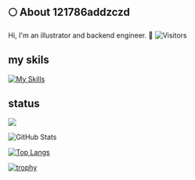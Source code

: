 ## 🌕 About 121786addzczd
Hi, I'm an illustrator and backend engineer. 🤝
![Visitors](https://visitor-badge.glitch.me/badge?page_id=121786addzczd&left_color=gray&right_color=blue)
 
## my skils
[![My Skills](https://skillicons.dev/icons?i=html,css,sass,bootstrap,tailwind,jquery,js,nodejs,ts,jest,cypress,selenium,express,react,nextjs,vite,php,laravel,ruby,rails,py,django,fastapi,dotnet,aws,dynamodb,linux,ubuntu,git,gitlab,github,jenkins,docker,terraform,vim,neovim,npm,postman,figma,notion,md,postgres,mysql)](https://skillicons.dev)

## status
![](https://github-profile-summary-cards.vercel.app/api/cards/profile-details?username=121786addzczd&theme=vue)
 
![GitHub Stats](https://github-readme-stats.vercel.app/api?username=121786addzczd&show_icons=true)
 
[![Top Langs](https://github-readme-stats.vercel.app/api/top-langs/?username=121786addzczd&layout=compact&langs_count=6)](https://github.com/anuraghazra/github-readme-stats)

[![trophy](https://github-profile-trophy.vercel.app/?username=121786addzczd&margin-w=5)](https://github.com/121786addzczd/)
